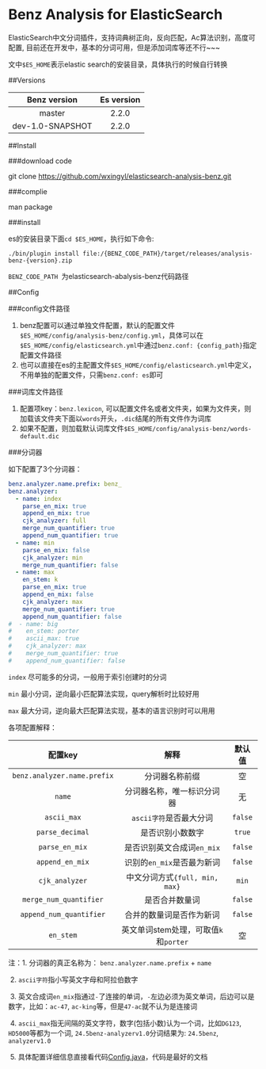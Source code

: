 # Benz Analysis for ElasticSearch

ElasticSearch中文分词插件，支持词典树正向，反向匹配，Ac算法识别，高度可配置, 目前还在开发中，基本的分词可用，但是添加词库等还不行~~~

文中`$ES_HOME`表示elastic search的安装目录，具体执行的时候自行转换

##Versions

|   Benz version   | Es version |
| :--------------: | :--------: |
|      master      |   2.2.0    |
| dev-1.0-SNAPSHOT |   2.2.0    |

##Install

###download code

git clone https://github.com/wxingyl/elasticsearch-analysis-benz.git

###complie

man package

###install

es的安装目录下面`cd $ES_HOME`，执行如下命令:

```shell
./bin/plugin install file:/{BENZ_CODE_PATH}/target/releases/analysis-benz-{version}.zip
```

`BENZ_CODE_PATH `为elasticsearch-abalysis-benz代码路径

##Config

###config文件路径

1. benz配置可以通过单独文件配置，默认的配置文件`$ES_HOME/config/analysis-benz/config.yml`，具体可以在`$ES_HOME/config/elasticsearch.yml`中通过`benz.conf: {config_path}`指定配置文件路径
2. 也可以直接在es的主配置文件`$ES_HOME/config/elasticsearch.yml`中定义，不用单独的配置文件，只需`benz.conf: es`即可

###词库文件路径

1. 配置项key：`benz.lexicon`,  可以配置文件名或者文件夹，如果为文件夹，则加载该文件夹下面以`words`开头，`.dic`结尾的所有文件作为词库
2. 如果不配置，则加载默认词库文件`$ES_HOME/config/analysis-benz/words-default.dic`

###分词器

如下配置了3个分词器：

```yaml
benz.analyzer.name.prefix: benz_
benz.analyzer:
  - name: index
    parse_en_mix: true
    append_en_mix: true
    cjk_analyzer: full
    merge_num_quantifier: true
    append_num_quantifier: true
  - name: min
    parse_en_mix: false
    cjk_analyzer: min
    merge_num_quantifier: false
  - name: max
    en_stem: k
    parse_en_mix: true
    append_en_mix: false
    cjk_analyzer: max
    merge_num_quantifier: true
    append_num_quantifier: false
#  - name: big
#    en_stem: porter
#    ascii_max: true
#    cjk_analyzer: max
#    merge_num_quantifier: true
#    append_num_quantifier: false
```

`index` 尽可能多的分词，一般用于索引创建时的分词

`min` 最小分词，逆向最小匹配算法实现，query解析时比较好用

`max` 最大分词，逆向最大匹配算法实现，基本的语言识别时可以用用

各项配置解释：

|            配置key            |             解释             |   默认值   |
| :-------------------------: | :------------------------: | :-----: |
| `benz.analyzer.name.prefix` |          分词器名称前缀           |    空    |
|           `name`            |       分词器名称，唯一标识分词器        |    无    |
|         `ascii_max`         |      `ascii字符`是否最大分词       | `false` |
|       `parse_decimal`       |          是否识别小数数字          | `true`  |
|       `parse_en_mix`        |     是否识别英文合成词`en_mix`      | `false` |
|       `append_en_mix`       |     识别的`en_mix`是否最为新词      | `false` |
|       `cjk_analyzer`        |  中文分词方式`{full, min, max}`  |  `min`  |
|   `merge_num_quantifier`    |          是否合并数量词           | `false` |
|   `append_num_quantifier`   |        合并的数量词是否作为新词        | `false` |
|          `en_stem`          | 英文单词stem处理，可取值`k`和`porter` |    空    |

注：1. 分词器的真正名称为： `benz.analyzer.name.prefix`  + `name`

​	2. `ascii字符`指小写英文字母和阿拉伯数字

​	3. 英文合成词`en_mix`指通过`-`了连接的单词，`-`左边必须为英文单词，后边可以是数字，比如：`ac-47`, `ac-king`等，但是`47-ac`就不认为是连接词

​	4. `ascii_max`指无间隔的英文字符，数字(包括小数)认为一个词，比如`DG123`,  `HD5000`等都为一个词, `24.5benz-analyzerv1.0`分词结果为: `24.5benz`, `analyzerv1.0`

​	5. 具体配置详细信息直接看代码[Config.java](src/main/java/com/tqmall/search/benz/Config.java)，代码是最好的文档

